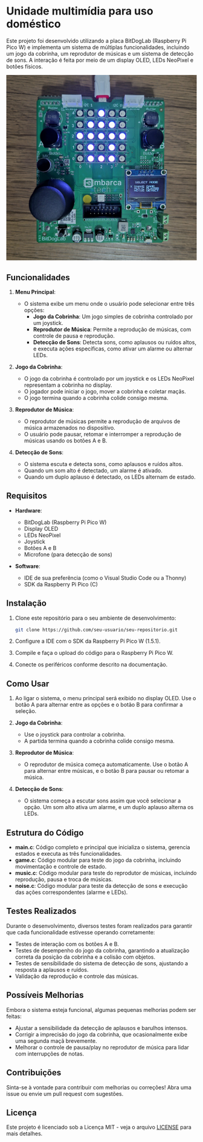 # Unidade multimídia para uso doméstico

Este projeto foi desenvolvido utilizando a placa BitDogLab (Raspberry Pi Pico W) e implementa um sistema de múltiplas funcionalidades, incluindo um jogo da cobrinha, um reprodutor de músicas e um sistema de detecção de sons. A interação é feita por meio de um display OLED, LEDs NeoPixel e botões físicos.

![Menu inicial da aplicação](menu.jpg)

## Funcionalidades

1. **Menu Principal**:
   - O sistema exibe um menu onde o usuário pode selecionar entre três opções:
     - **Jogo da Cobrinha**: Um jogo simples de cobrinha controlado por um joystick.
     - **Reprodutor de Música**: Permite a reprodução de músicas, com controle de pausa e reprodução.
     - **Detecção de Sons**: Detecta sons, como aplausos ou ruídos altos, e executa ações específicas, como ativar um alarme ou alternar LEDs.

2. **Jogo da Cobrinha**:
   - O jogo da cobrinha é controlado por um joystick e os LEDs NeoPixel representam a cobrinha no display.
   - O jogador pode iniciar o jogo, mover a cobrinha e coletar maçãs.
   - O jogo termina quando a cobrinha colide consigo mesma.

3. **Reprodutor de Música**:
   - O reprodutor de músicas permite a reprodução de arquivos de música armazenados no dispositivo.
   - O usuário pode pausar, retomar e interromper a reprodução de músicas usando os botões A e B.

4. **Detecção de Sons**:
   - O sistema escuta e detecta sons, como aplausos e ruídos altos.
   - Quando um som alto é detectado, um alarme é ativado.
   - Quando um duplo aplauso é detectado, os LEDs alternam de estado.

## Requisitos

- **Hardware**:
  - BitDogLab (Raspberry Pi Pico W)
  - Display OLED
  - LEDs NeoPixel
  - Joystick
  - Botões A e B
  - Microfone (para detecção de sons)

- **Software**:
  - IDE de sua preferência (como o Visual Studio Code ou a Thonny)
  - SDK da Raspberry Pi Pico (C)

## Instalação

1. Clone este repositório para o seu ambiente de desenvolvimento:
   ```bash
   git clone https://github.com/seu-usuario/seu-repositorio.git
   ```

2. Configure a IDE com o SDK da Raspberry Pi Pico W (1.5.1).

3. Compile e faça o upload do código para o Raspberry Pi Pico W.

4. Conecte os periféricos conforme descrito na documentação.

## Como Usar

1. Ao ligar o sistema, o menu principal será exibido no display OLED. Use o botão A para alternar entre as opções e o botão B para confirmar a seleção.

2. **Jogo da Cobrinha**:
   - Use o joystick para controlar a cobrinha.
   - A partida termina quando a cobrinha colide consigo mesma.

3. **Reprodutor de Música**:
   - O reprodutor de música começa automaticamente. Use o botão A para alternar entre músicas, e o botão B para pausar ou retomar a música.

4. **Detecção de Sons**:
   - O sistema começa a escutar sons assim que você selecionar a opção. Um som alto ativa um alarme, e um duplo aplauso alterna os LEDs.

## Estrutura do Código

- **main.c**: Código completo e principal que inicializa o sistema, gerencia estados e executa as três funcionalidades.
- **game.c**: Código modular para teste do jogo da cobrinha, incluindo movimentação e controle de estado.
- **music.c**: Código modular para teste do reprodutor de músicas, incluindo reprodução, pausa e troca de músicas.
- **noise.c**: Código modular para teste da detecção de sons e execução das ações correspondentes (alarme e LEDs).

## Testes Realizados

Durante o desenvolvimento, diversos testes foram realizados para garantir que cada funcionalidade estivesse operando corretamente:

- Testes de interação com os botões A e B.
- Testes de desempenho do jogo da cobrinha, garantindo a atualização correta da posição da cobrinha e a colisão com objetos.
- Testes de sensibilidade do sistema de detecção de sons, ajustando a resposta a aplausos e ruídos.
- Validação da reprodução e controle das músicas.

## Possíveis Melhorias

Embora o sistema esteja funcional, algumas pequenas melhorias podem ser feitas:

- Ajustar a sensibilidade da detecção de aplausos e barulhos intensos.
- Corrigir a imprecisão do jogo da cobrinha, que ocasionalmente exibe uma segunda maçã brevemente.
- Melhorar o controle de pausa/play no reprodutor de música para lidar com interrupções de notas.

## Contribuições

Sinta-se à vontade para contribuir com melhorias ou correções! Abra uma issue ou envie um pull request com sugestões.

## Licença

Este projeto é licenciado sob a Licença MIT - veja o arquivo [LICENSE](LICENSE) para mais detalhes.
